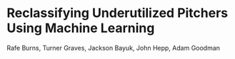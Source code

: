 # Reclassifying Underutilized Pitchers Using Machine Learning
Rafe Burns, Turner Graves, Jackson Bayuk, John Hepp, Adam Goodman


